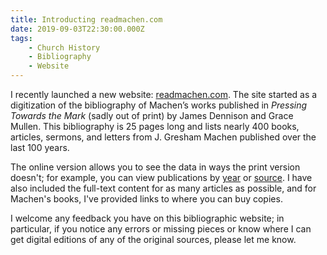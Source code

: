 ```yaml
---
title: Introducting readmachen.com
date: 2019-09-03T22:30:00.000Z
tags:
    - Church History
    - Bibliography
    - Website
---
```

I recently launched a new website: [readmachen.com](https://readmachen.com). The site started as a digitization of the bibliography of Machen’s works published in *Pressing Towards the Mark* (sadly out of print) by James Dennison and Grace Mullen. This bibliography is 25 pages long and lists nearly 400 books, articles, sermons, and letters from J. Gresham Machen published over the last 100 years.

The online version allows you to see the data in ways the print version doesn't; for example, you can view publications by [year](https://www.readmachen.com/years/) or [source](https://www.readmachen.com/sources/). I have also included the full-text content for as many articles as possible, and for Machen's books, I've provided links to where you can buy copies.

I welcome any feedback you have on this bibliographic website; in particular, if you notice any errors or missing pieces or know where I can get digital editions of any of the original sources, please let me know.
